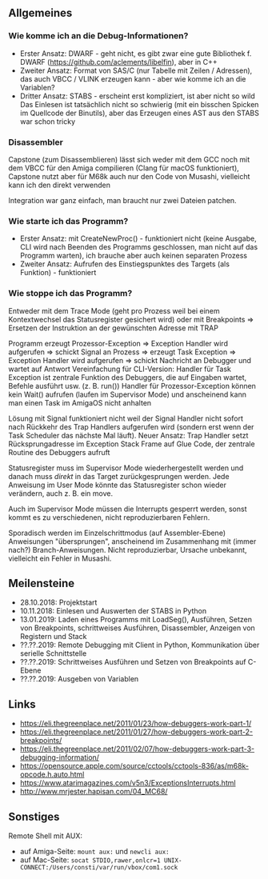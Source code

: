 ## Allgemeines

### Wie komme ich an die Debug-Informationen? 
* Erster Ansatz: DWARF - geht nicht, es gibt zwar eine gute Bibliothek f. DWARF (https://github.com/aclements/libelfin), aber in C++
* Zweiter Ansatz: Format von SAS/C (nur Tabelle mit Zeilen / Adressen), das auch VBCC / VLINK erzeugen kann - aber wie komme ich an die Variablen?
* Dritter Ansatz: STABS - erscheint erst kompliziert, ist aber nicht so wild
Das Einlesen ist tatsächlich nicht so schwierig (mit ein bisschen Spicken im Quellcode der Binutils), aber das Erzeugen eines AST aus den STABS war schon tricky


### Disassembler
Capstone (zum Disassemblieren) lässt sich weder mit dem GCC noch mit dem VBCC für den Amiga compilieren (Clang für macOS funktioniert), Capstone nutzt aber für M68k auch nur den Code von Musashi, vielleicht kann ich den direkt verwenden

Integration war ganz einfach, man braucht nur zwei Dateien patchen.


### Wie starte ich das Programm?
* Erster Ansatz: mit CreateNewProc() - funktioniert nicht (keine Ausgabe, CLI wird nach Beenden des Programms geschlossen, man nicht auf das Programm warten), ich brauche aber auch keinen separaten Prozess
* Zweiter Ansatz: Aufrufen des Einstiegspunktes des Targets (als Funktion) - funktioniert


### Wie stoppe ich das Programm?
Entweder mit dem Trace Mode (geht pro Prozess weil bei einem Kontextwechsel das Statusregister gesichert wird) oder mit Breakpoints => Ersetzen der Instruktion an der gewünschten Adresse mit TRAP

Programm erzeugt Prozessor-Exception => Exception Handler wird aufgerufen => schickt Signal an Prozess => erzeugt Task Exception => Exception Handler wird aufgerufen => schickt Nachricht an Debugger und wartet auf Antwort
Vereinfachung für CLI-Version: Handler für Task Exception ist zentrale Funktion des Debuggers, die auf Eingaben wartet, Befehle ausführt usw. (z. B. run())
Handler für Prozessor-Exception können kein Wait() aufrufen (laufen im Supervisor Mode) und anscheinend kann man einen Task im AmigaOS nicht anhalten

Lösung mit Signal funktioniert nicht weil der Signal Handler nicht sofort nach Rückkehr des Trap Handlers aufgerufen wird (sondern erst wenn der Task Scheduler das nächste Mal läuft).
Neuer Ansatz: Trap Handler setzt Rücksprungadresse im Exception Stack Frame auf Glue Code, der zentrale Routine des Debuggers aufruft

Statusregister muss im Supervisor Mode wiederhergestellt werden und danach muss *direkt* in das Target zurückgesprungen werden. Jede Anweisung im User Mode könnte das Statusregister schon wieder verändern, auch z. B. ein move.

Auch im Supervisor Mode müssen die Interrupts gesperrt werden, sonst kommt es zu verschiedenen, nicht reproduzierbaren Fehlern.

Sporadisch werden im Einzelschrittmodus (auf Assembler-Ebene) Anweisungen "übersprungen", anscheinend im Zusammenhang mit (immer nach?) Branch-Anweisungen. Nicht reproduzierbar, Ursache unbekannt, vielleicht ein Fehler in Musashi.


## Meilensteine
* 28.10.2018:   Projektstart
* 10.11.2018:   Einlesen und Auswerten der STABS in Python
* 13.01.2019:   Laden eines Programms mit LoadSeg(), Ausführen, Setzen von Breakpoints, schrittweises Ausführen, Disassembler, Anzeigen von Registern und Stack
* ??.??.2019:   Remote Debugging mit Client in Python, Kommunikation über serielle Schnittstelle
* ??.??.2019:   Schrittweises Ausführen und Setzen von Breakpoints auf C-Ebene
* ??.??.2019:   Ausgeben von Variablen


## Links
* <https://eli.thegreenplace.net/2011/01/23/how-debuggers-work-part-1/>
* <https://eli.thegreenplace.net/2011/01/27/how-debuggers-work-part-2-breakpoints/>
* <https://eli.thegreenplace.net/2011/02/07/how-debuggers-work-part-3-debugging-information/>
* <https://opensource.apple.com/source/cctools/cctools-836/as/m68k-opcode.h.auto.html>
* <https://www.atarimagazines.com/v5n3/ExceptionsInterrupts.html>
* <http://www.mrjester.hapisan.com/04_MC68/>


## Sonstiges
Remote Shell mit AUX:
* auf Amiga-Seite: `mount aux:` und `newcli aux:`
* auf Mac-Seite: `socat STDIO,rawer,onlcr=1 UNIX-CONNECT:/Users/consti/var/run/vbox/com1.sock`
